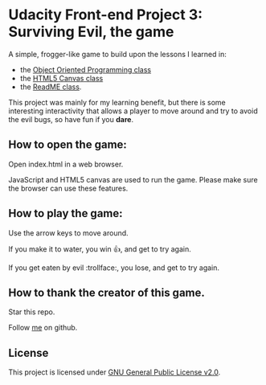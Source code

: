 # Udacity Front-end Project 3: Surviving Evil, the game

A simple, frogger-like game to build upon the lessons I learned in:

- the [Object Oriented Programming class](https://www.udacity.com/course/object-oriented-javascript--ud015)
- the [HTML5 Canvas class](https://www.udacity.com/course/html5-canvas--ud292)
- the [ReadME class](https://www.udacity.com/course/writing-readmes--ud777).

This project was mainly for my learning benefit, but there is some interesting interactivity that allows a player to move around and try to avoid the evil bugs, so have fun if you **dare**.

## How to open the game:

Open index.html in a web browser.

JavaScript and HTML5 canvas are used to run the game.  Please make sure the browser can use these features.

## How to play the game:

Use the arrow keys to move around.

If you make it to water, you win :+1:, and get to try again.

If you get eaten by evil :trollface:, you lose, and get to try again.

## How to thank the creator of this game.

Star this repo.

Follow [me](http://github.com/nicklocicero) on github.

## License

This project is licensed under [GNU General Public License v2.0](http://choosealicense.com/licenses/gpl-2.0/).
